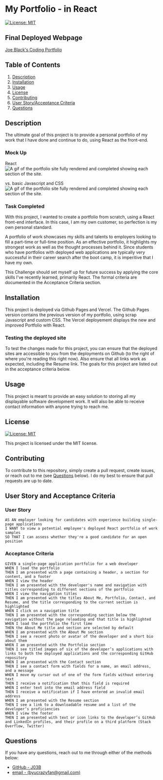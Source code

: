 # My Portfolio - in React

[![License: MIT](https://img.shields.io/badge/License-MIT-yellow.svg)](https://opensource.org/licenses/MIT)

## Final Deployed Webpage

[Joe Black's Coding Portfolio](https://portfolio-b1lj-drie0taer-j03b.vercel.app/)

## Table of Contents

1. [Description](#description)
2. [Installation](#installation)
3. [Usage](#usage)
4. [License](#license)
5. [Contributing](#contributing)
6. [User Story/Acceptance Criteria](#user-story-and-acceptance-criteria)
7. [Questions](#questions)

## Description

The ultimate goal of this project is to provide a personal portfolio of my work that I have done and continue to do, using React as the front-end.

### Mock Up

React
![A gif of the portfolio site fully rendered and completed showing each section of the site.](./assets/files/React_App.gif)

vs. basic Javascript and CSS
![A gif of the portfolio site fully rendered and completed showing each section of the site.](./assets/files/portfolio_mockup.gif)

### Task Completed

With this project, I wanted to create a portfolio from scratch, using a React front-end interface. In this case, I am my own customer, so perfection is my own personal standard.

A portfolio of work showcases my skills and talents to employers looking to fill a part-time or full-time position. As an effective portfolio, it highlights my strongest work as well as the thought processes behind it. Since students who have portfolios with deployed web applications are typically very successful in their career search after the boot camp, it is imperitive that I have my own.

This Challenge should set myself up for future success by applying the core skills I've recently learned, primarily React. The formal criteria are documented in the Acceptance Criteria section.

## Installation

This project is deployed via Github Pages and Vercel. The Github Pages version contains the previous version of my portfolio, using scrap Javascript and custom CSS. The Vercel deployement displays the new and improved Portfolio with React.

### Testing the deployed site

To test the changes made for this project, you can ensure that the deployed sites are accessible to you from the deployments on Github (to the right of where you're reading this right now). Also ensure that all links work as expected, including the Resume link. The goals for this project are listed out in the acceptance criteria below. 

## Usage

This project is meant to provide an easy solution to storing all my displayable software development work. It will also be able to receive contact information with anyone trying to reach me. 

## License

[![License: MIT](https://img.shields.io/badge/License-MIT-yellow.svg)](https://opensource.org/licenses/MIT)

This project is licensed under the MIT license.

## Contributing

To contribute to this repository, simply create a pull request, create issues, or reach out to me (see [Questions](#questions) below). I do my best to ensure that pull requests are up to date. 

## User Story and Acceptance Criteria

### User Story

```
AS AN employer looking for candidates with experience building single-page applications
I WANT to view a potential employee's deployed React portfolio of work samples
SO THAT I can assess whether they're a good candidate for an open position
```

### Acceptance Criteria

```
GIVEN a single-page application portfolio for a web developer
WHEN I load the portfolio
THEN I am presented with a page containing a header, a section for content, and a footer
WHEN I view the header
THEN I am presented with the developer's name and navigation with titles corresponding to different sections of the portfolio
WHEN I view the navigation titles
THEN I am presented with the titles About Me, Portfolio, Contact, and Resume, and the title corresponding to the current section is highlighted
WHEN I click on a navigation title
THEN I am presented with the corresponding section below the navigation without the page reloading and that title is highlighted
WHEN I load the portfolio the first time
THEN the About Me title and section are selected by default
WHEN I am presented with the About Me section
THEN I see a recent photo or avatar of the developer and a short bio about them
WHEN I am presented with the Portfolio section
THEN I see titled images of six of the developer’s applications with links to both the deployed applications and the corresponding GitHub repository
WHEN I am presented with the Contact section
THEN I see a contact form with fields for a name, an email address, and a message
WHEN I move my cursor out of one of the form fields without entering text
THEN I receive a notification that this field is required
WHEN I enter text into the email address field
THEN I receive a notification if I have entered an invalid email address
WHEN I am presented with the Resume section
THEN I see a link to a downloadable resume and a list of the developer’s proficiencies
WHEN I view the footer
THEN I am presented with text or icon links to the developer’s GitHub and LinkedIn profiles, and their profile on a third platform (Stack Overflow, Twitter)
```

## Questions

If you have any questions, reach out to me through either of the methods below:
- [GitHub - J03B](https://github.com/J03B/)
- [email - (byucrazyfan@gmail.com)](mailto:byucrazyfan@gmail.com)
